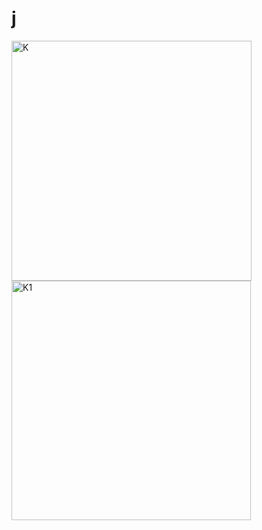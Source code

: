 # j

<img width="384" alt="K" src="https://github.com/Tan12d/Oracle-Database-Problems/assets/100254217/2fed7e5f-3b78-4b62-b5bd-6e9cb617948b">
<img width="383" alt="K1" src="https://github.com/Tan12d/Oracle-Database-Problems/assets/100254217/4b3cab66-5d6f-4397-931f-88af2da99d01">
